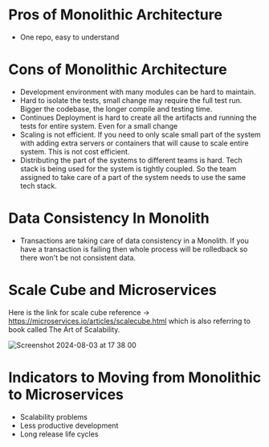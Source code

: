# Pros of Monolithic Architecture

* One repo, easy to understand

# Cons of Monolithic Architecture

* Development environment with many modules can be hard to maintain.
* Hard to isolate the tests, small change may require the full test run. Bigger the codebase, the longer compile and testing time.
* Continues Deployment is hard to create all the artifacts and running the tests for entire system. Even for a small change
* Scaling is not efficient. If you need to only scale small part of the system with adding extra servers or containers
that will cause to scale entire system. This is not cost efficient.
* Distributing the part of the systems to different teams is hard. Tech stack is being used for the system is tightly coupled. So the team 
assigned to take care of a part of  the system needs to use the same tech stack.

# Data Consistency In Monolith

* Transactions are taking care of data consistency in a Monolith. If you have a transaction is failing then whole process will be rolledback
  so there won't be not consistent data.

# Scale Cube and Microservices

Here is the link for scale cube reference -> https://microservices.io/articles/scalecube.html which is also referring to book called The Art of Scalability.

![Screenshot 2024-08-03 at 17 38 00](https://github.com/user-attachments/assets/d9a583f1-e915-4c3e-a638-f26876533079)

# Indicators to Moving from Monolithic to Microservices

* Scalability problems
* Less productive development
* Long release life cycles
